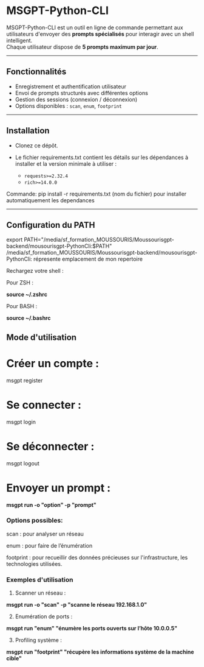 #  MSGPT-Python-CLI

MSGPT-Python-CLI est un outil en ligne de commande permettant aux utilisateurs d'envoyer des **prompts spécialisés** pour interagir avec un shell intelligent.  
Chaque utilisateur dispose de **5 prompts maximum par jour**.

---

##  Fonctionnalités

-  Enregistrement et authentification utilisateur
-  Envoi de prompts structurés avec différentes options
-  Gestion des sessions (connexion / déconnexion)
-  Options disponibles : `scan`, `enum`, `footprint`

---

##  Installation
- Clonez ce dépôt.

- Le fichier requirements.txt contient les détails sur les dépendances à installer et la version minimale à utiliser :
  - `requests>=2.32.4`  
  - `rich>=14.0.0` 
  
Commande: pip install -r requirements.txt (nom du fichier) pour installer automatiquement les dependances

---

##  Configuration du PATH
  export PATH="/media/sf_formation_MOUSSOURIS/Moussourisgpt-backend/mousourisgpt-PythonCli:$PATH" 
/media/sf_formation_MOUSSOURIS/Moussourisgpt-backend/mousourisgpt-PythonCli: répresente emplacement de mon repertoire

Rechargez votre shell :

Pour ZSH :

**source ~/.zshrc**

Pour BASH :

**source ~/.bashrc**

##  Mode d'utilisation

# Créer un compte :
  msgpt register

# Se connecter :
  msgpt login

# Se déconnecter :
  msgpt logout

# Envoyer un prompt :

**msgpt run -o "option" -p "prompt"**

### Options possibles:

scan : pour analyser un réseau

enum : pour faire de l’énumération

footprint : pour  recueillir des données précieuses sur l'infrastructure, les technologies utilisées.

### Exemples d'utilisation

1. Scanner un réseau :

**msgpt run -o "scan" -p "scanne le réseau 192.168.1.0"**

2. Enumération de ports :

**msgpt run "enum" "énumère les ports ouverts sur l’hôte 10.0.0.5"**

3. Profiling système :

**msgpt run "footprint" "récupère les informations système de la machine cible"**








